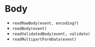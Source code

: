 # Body

- `readRawBody(event, encoding?)`
- `readBody(event)`
- `readValidatedBody(event, validate)`
- `readMultipartFormData(event)`
